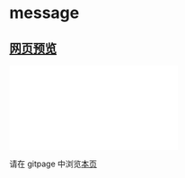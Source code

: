 # message

## [网页预览](src/index.html)

<iframe src="//player.bilibili.com/player.html?aid=300298658&bvid=BV1mf4y1f7ua&cid=755400053&page=1" scrolling="no" border="0" frameborder="no" framespacing="0" allowfullscreen="true"> </iframe>

请在 gitpage 中浏览[本页](https://mekefly.github.io/quick-style/message)

